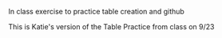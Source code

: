 In class exercise to practice table creation and github

This is Katie's version of the Table Practice from class on 9/23